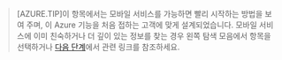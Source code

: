
>[AZURE.TIP]이 항목에서는 모바일 서비스를 가능하면 빨리 시작하는 방법을 보여 주며, 이 Azure 기능을 처음 접하는 고객에 맞게 설계되었습니다. 모바일 서비스에 이미 친숙하거나 더 깊이 있는 정보를 찾는 경우 왼쪽 탐색 모음에서 항목을 선택하거나 [다음 단계](#next-steps)에서 관련 링크를 참조하세요.

<!---HONumber=Oct15_HO2-->